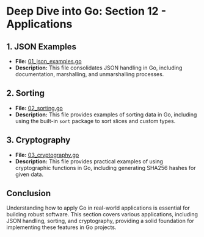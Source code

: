 # **Deep Dive into Go: Section 12 - Applications**

## **1. JSON Examples**
- **File:** [01_json_examples.go](applications/01_json_examples.go)  
- **Description:** This file consolidates JSON handling in Go, including documentation, marshalling, and unmarshalling processes.

## **2. Sorting**
- **File:** [02_sorting.go](applications/02_sorting.go)  
- **Description:** This file provides examples of sorting data in Go, including using the built-in `sort` package to sort slices and custom types.

## **3. Cryptography**
- **File:** [03_cryptography.go](applications/03_cryptography.go)  
- **Description:** This file provides practical examples of using cryptographic functions in Go, including generating SHA256 hashes for given data.

## **Conclusion**
Understanding how to apply Go in real-world applications is essential for building robust software. This section covers various applications, including JSON handling, sorting, and cryptography, providing a solid foundation for implementing these features in Go projects.
